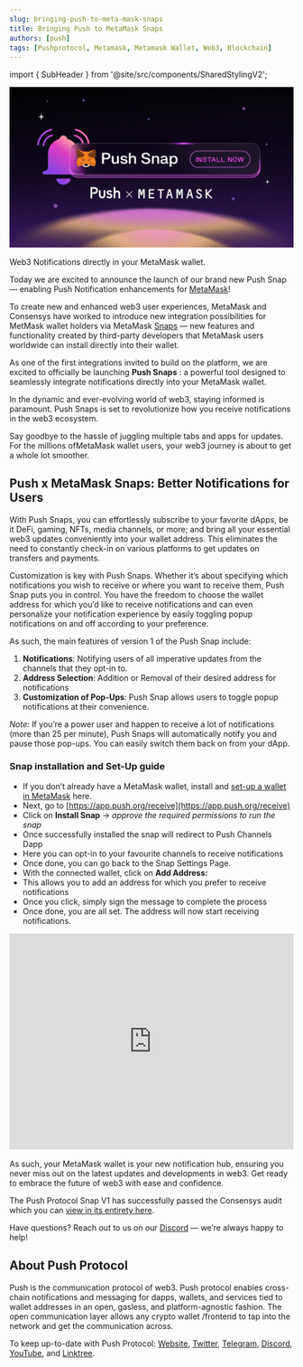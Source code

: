 ```yaml
---
slug: bringing-push-to-meta-mask-snaps
title: Bringing Push to MetaMask Snaps
authors: [push]
tags: [Pushprotocol, Metamask, Metamask Wallet, Web3, Blockchain]
---
```


import { SubHeader } from '@site/src/components/SharedStylingV2';

![Docusaurus Image](./cover-image.webp)

<!--truncate-->

<SubHeader>Web3 Notifications directly in your MetaMask wallet.</SubHeader>

Today we are excited to announce the launch of our brand new Push Snap — enabling Push Notification enhancements for [MetaMask](https://metamask.io/)!

To create new and enhanced web3 user experiences, MetaMask and Consensys have worked to introduce new integration possibilities for MetMask wallet holders via MetaMask [Snaps](https://metamask.io/snaps/) — new features and functionality created by third-party developers that MetaMask users worldwide can install directly into their wallet.

As one of the first integrations invited to build on the platform, we are excited to officially be launching <b>Push Snaps</b> : a powerful tool designed to seamlessly integrate notifications directly into your MetaMask wallet.

In the dynamic and ever-evolving world of web3, staying informed is paramount. Push Snaps is set to revolutionize how you receive notifications in the web3 ecosystem.

Say goodbye to the hassle of juggling multiple tabs and apps for updates. For the millions ofMetaMask wallet users, your web3 journey is about to get a whole lot smoother.

## Push x MetaMask Snaps: Better Notifications for Users

With Push Snaps, you can effortlessly subscribe to your favorite dApps, be it DeFi, gaming, NFTs, media channels, or more; and bring all your essential web3 updates conveniently into your wallet address. This eliminates the need to constantly check-in on various platforms to get updates on transfers and payments.

Customization is key with Push Snaps. Whether it’s about specifying which notifications you wish to receive or where you want to receive them, Push Snap puts you in control. You have the freedom to choose the wallet address for which you’d like to receive notifications and can even personalize your notification experience by easily toggling popup notifications on and off according to your preference.

As such, the main features of version 1 of the Push Snap include:

1. <b>Notifications</b>: Notifying users of all imperative updates from the
   channels that they opt-in to.
2. <b>Address Selection</b>: Addition or Removal of their desired address for
   notifications
3. <b>Customization of Pop-Ups</b>: Push Snap allows users to toggle popup
   notifications at their convenience.

<i>Note:</i> If you’re a power user and happen to receive a lot of notifications
(more than 25 per minute), Push Snaps will automatically notify you and pause those
pop-ups. You can easily switch them back on from your dApp.

### Snap installation and Set-Up guide

- If you don’t already have a MetaMask wallet, install and [set-up a wallet in MetaMask](https://support.metamask.io/hc/en-us/articles/360015489531-Getting-started-with-MetaMask) here.
- Next, go to [https://app.push.org/receive](https://app.push.org/receive)
- Click on <b>Install Snap</b> → <i>approve the required permissions to run the snap</i>
- Once successfully installed the snap will redirect to Push Channels Dapp
- Here you can opt-in to your favourite channels to receive notifications
- Once done, you can go back to the Snap Settings Page.
- With the connected wallet, click on <b>Add Address:</b>
- This allows you to add an address for which you prefer to receive notifications
- Once you click, simply sign the message to complete the process
- Once done, you are all set. The address will now start receiving notifications.

<iframe
  width="100%"
  height="382"
  src="https://www.youtube.com/embed/oxfuXjOCox0"
  title="How to Add Web3 Notifications in Your MetaMask Wallet | Installing the Push Snap"
  frameborder="0"
  allow="accelerometer; autoplay; clipboard-write; encrypted-media; gyroscope; picture-in-picture; web-share"
  allowfullscreen
></iframe>

As such, your MetaMask wallet is your new notification hub, ensuring you never miss out on the latest updates and developments in web3. Get ready to embrace the future of web3 with ease and confidence.

The Push Protocol Snap V1 has successfully passed the Consensys audit which you can [view in its entirety here](https://consensys.io/diligence/audits/2023/07/push-protocol-snap-for-metamask/).

Have questions? Reach out to us on our [Discord](https://discord.gg/pushprotocol) — we’re always happy to help!

## About Push Protocol

Push is the communication protocol of web3. Push protocol enables cross-chain notifications and messaging for dapps, wallets, and services tied to wallet addresses in an open, gasless, and platform-agnostic fashion. The open communication layer allows any crypto wallet /frontend to tap into the network and get the communication across.

To keep up-to-date with Push Protocol: [Website](https://push.org/), [Twitter](https://twitter.com/pushprotocol), [Telegram](https://t.me/epnsproject), [Discord](https://discord.gg/pushprotocol), [YouTube](https://www.youtube.com/c/EthereumPushNotificationService), and [Linktree](https://linktr.ee/pushprotocol).

<!-- [Docusaurus blogging features](https://docusaurus.io/docs/blog) are powered by the [blog plugin](https://docusaurus.io/docs/api/plugins/@docusaurus/plugin-content-blog).

Simply add Markdown files (or folders) to the `blog` directory.

Regular blog authors can be added to `authors.yml`.

The blog post date can be extracted from filenames, such as: -->

<!-- The blog supports tags as well! -->

<!-- **And if you don't want a blog**: just delete this directory, and use `blog: false` in your Docusaurus config. -->
